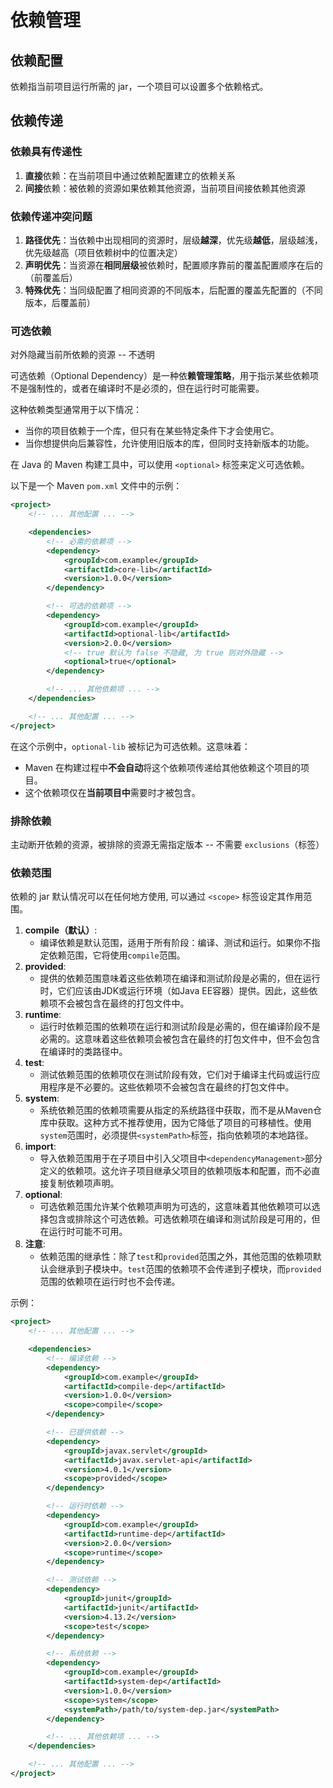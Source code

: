 # 依赖管理

## 依赖配置

依赖指当前项目运行所需的 jar，一个项目可以设置多个依赖格式。



## 依赖传递

### 依赖具有传递性

1. **直接**依赖：在当前项目中通过依赖配置建立的依赖关系
2. **间接**依赖：被依赖的资源如果依赖其他资源，当前项目间接依赖其他资源

### 依赖传递冲突问题

1. **路径优先**：当依赖中出现相同的资源时，层级**越深**，优先级**越低**，层级越浅，优先级越高（项目依赖树中的位置决定）
2. **声明优先**：当资源在**相同层级**被依赖时，配置顺序靠前的覆盖配置顺序在后的（前覆盖后）
3. **特殊优先**：当同级配置了相同资源的不同版本，后配置的覆盖先配置的（不同版本，后覆盖前）

### 可选依赖

对外隐藏当前所依赖的资源 -- 不透明

可选依赖（Optional Dependency）是一种依**赖管理策略**，用于指示某些依赖项不是强制性的，或者在编译时不是必须的，但在运行时可能需要。

这种依赖类型通常用于以下情况：

- 当你的项目依赖于一个库，但只有在某些特定条件下才会使用它。
- 当你想提供向后兼容性，允许使用旧版本的库，但同时支持新版本的功能。

在 Java 的 Maven 构建工具中，可以使用 `<optional>` 标签来定义可选依赖。

以下是一个 Maven `pom.xml` 文件中的示例：

```xml
<project>
    <!-- ... 其他配置 ... -->

    <dependencies>
        <!-- 必需的依赖项 -->
        <dependency>
            <groupId>com.example</groupId>
            <artifactId>core-lib</artifactId>
            <version>1.0.0</version>
        </dependency>

        <!-- 可选的依赖项 -->
        <dependency>
            <groupId>com.example</groupId>
            <artifactId>optional-lib</artifactId>
            <version>2.0.0</version>
            <!-- true 默认为 false 不隐藏, 为 true 则对外隐藏 -->
            <optional>true</optional>
        </dependency>

        <!-- ... 其他依赖项 ... -->
    </dependencies>

    <!-- ... 其他配置 ... -->
</project>
```

在这个示例中，`optional-lib`  被标记为可选依赖。这意味着：

- Maven 在构建过程中**不会自动**将这个依赖项传递给其他依赖这个项目的项目。
- 这个依赖项仅在**当前项目中**需要时才被包含。

### 排除依赖

主动断开依赖的资源，被排除的资源无需指定版本 -- 不需要 `exclusions`（标签）

### 依赖范围

依赖的 jar 默认情况可以在任何地方使用, 可以通过 `<scope>` 标签设定其作用范围。

1. **compile（默认）**:
   - 编译依赖是默认范围，适用于所有阶段：编译、测试和运行。如果你不指定依赖范围，它将使用`compile`范围。
2. **provided**:
   - 提供的依赖范围意味着这些依赖项在编译和测试阶段是必需的，但在运行时，它们应该由JDK或运行环境（如Java EE容器）提供。因此，这些依赖项不会被包含在最终的打包文件中。
3. **runtime**:
   - 运行时依赖范围的依赖项在运行和测试阶段是必需的，但在编译阶段不是必需的。这意味着这些依赖项会被包含在最终的打包文件中，但不会包含在编译时的类路径中。
4. **test**:
   - 测试依赖范围的依赖项仅在测试阶段有效，它们对于编译主代码或运行应用程序是不必要的。这些依赖项不会被包含在最终的打包文件中。
5. **system**:
   - 系统依赖范围的依赖项需要从指定的系统路径中获取，而不是从Maven仓库中获取。这种方式不推荐使用，因为它降低了项目的可移植性。使用`system`范围时，必须提供`<systemPath>`标签，指向依赖项的本地路径。
6. **import**:
   - 导入依赖范围用于在子项目中引入父项目中`<dependencyManagement>`部分定义的依赖项。这允许子项目继承父项目的依赖项版本和配置，而不必直接复制依赖项声明。
7. **optional**:
   - 可选依赖范围允许某个依赖项声明为可选的，这意味着其他依赖项可以选择包含或排除这个可选依赖。可选依赖项在编译和测试阶段是可用的，但在运行时可能不可用。
8. **注意**:
   - 依赖范围的继承性：除了`test`和`provided`范围之外，其他范围的依赖项默认会继承到子模块中。`test`范围的依赖项不会传递到子模块，而`provided`范围的依赖项在运行时也不会传递。

示例：

```xml
<project>
    <!-- ... 其他配置 ... -->

    <dependencies>
        <!-- 编译依赖 -->
        <dependency>
            <groupId>com.example</groupId>
            <artifactId>compile-dep</artifactId>
            <version>1.0.0</version>
            <scope>compile</scope>
        </dependency>

        <!-- 已提供依赖 -->
        <dependency>
            <groupId>javax.servlet</groupId>
            <artifactId>javax.servlet-api</artifactId>
            <version>4.0.1</version>
            <scope>provided</scope>
        </dependency>

        <!-- 运行时依赖 -->
        <dependency>
            <groupId>com.example</groupId>
            <artifactId>runtime-dep</artifactId>
            <version>2.0.0</version>
            <scope>runtime</scope>
        </dependency>

        <!-- 测试依赖 -->
        <dependency>
            <groupId>junit</groupId>
            <artifactId>junit</artifactId>
            <version>4.13.2</version>
            <scope>test</scope>
        </dependency>

        <!-- 系统依赖 -->
        <dependency>
            <groupId>com.example</groupId>
            <artifactId>system-dep</artifactId>
            <version>1.0.0</version>
            <scope>system</scope>
            <systemPath>/path/to/system-dep.jar</systemPath>
        </dependency>

        <!-- ... 其他依赖项 ... -->
    </dependencies>

    <!-- ... 其他配置 ... -->
</project>
```

